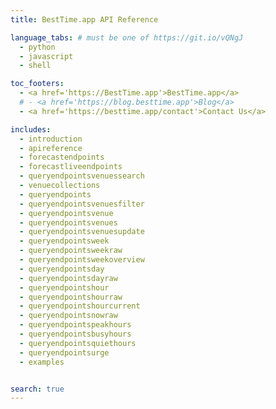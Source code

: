 ```yaml
---
title: BestTime.app API Reference

language_tabs: # must be one of https://git.io/vQNgJ
  - python
  - javascript
  - shell

toc_footers:
  - <a href='https://BestTime.app'>BestTime.app</a>
  # - <a href='https://blog.besttime.app'>Blog</a>
  - <a href='https://besttime.app/contact'>Contact Us</a>

includes:
  - introduction
  - apireference
  - forecastendpoints
  - forecastliveendpoints
  - queryendpointsvenuessearch
  - venuecollections
  - queryendpoints
  - queryendpointsvenuesfilter
  - queryendpointsvenue
  - queryendpointsvenues
  - queryendpointsvenuesupdate
  - queryendpointsweek
  - queryendpointsweekraw
  - queryendpointsweekoverview
  - queryendpointsday
  - queryendpointsdayraw
  - queryendpointshour
  - queryendpointshourraw
  - queryendpointshourcurrent
  - queryendpointsnowraw
  - queryendpointspeakhours
  - queryendpointsbusyhours
  - queryendpointsquiethours
  - queryendpointsurge
  - examples


search: true
---
```



